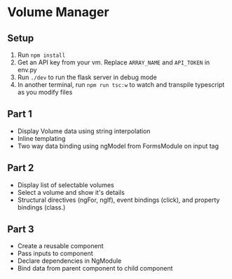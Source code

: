 # Volume Manager

## Setup
1. Run `npm install`
2. Get an API key from your vm. Replace `ARRAY_NAME` and `API_TOKEN` in env.py
3. Run `./dev` to run the flask server in debug mode
4. In another terminal, run `npm run tsc:w` to watch and transpile typescript as you modify files

## Part 1
- Display Volume data using string interpolation
- Inline templating
- Two way data binding using ngModel from FormsModule on input tag

## Part 2
- Display list of selectable volumes
- Select a volume and show it's details
- Structural directives (ngFor, ngIf), event bindings (click), and property bindings (class.<name>)

## Part 3
- Create a reusable component
- Pass inputs to component
- Declare dependencies in NgModule
- Bind data from parent component to child component
